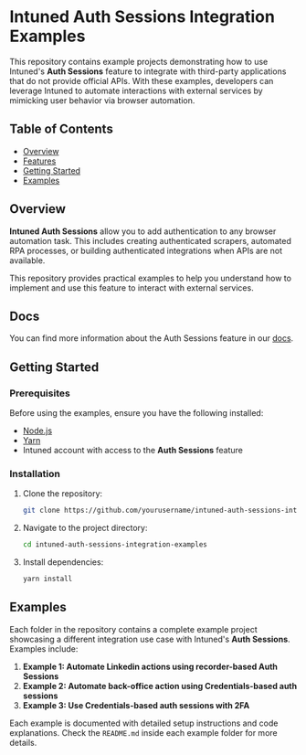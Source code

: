 # Intuned Auth Sessions Integration Examples

This repository contains example projects demonstrating how to use Intuned's **Auth Sessions** feature to integrate with third-party applications that do not provide official APIs. With these examples, developers can leverage Intuned to automate interactions with external services by mimicking user behavior via browser automation.

## Table of Contents

- [Overview](#overview)
- [Features](#features)
- [Getting Started](#getting-started)
- [Examples](#examples)

## Overview

**Intuned Auth Sessions** allow you to add authentication to any browser automation task. This includes creating authenticated scrapers, automated RPA processes, or building authenticated integrations when APIs are not available.

This repository provides practical examples to help you understand how to implement and use this feature to interact with external services.

## Docs
You can find more information about the Auth Sessions feature in our [docs](https://docs.intunedhq.com/docs/auth-sessions/overview).

## Getting Started

### Prerequisites

Before using the examples, ensure you have the following installed:

- [Node.js](https://nodejs.org/)
- [Yarn](https://yarnpkg.com/)
- Intuned account with access to the **Auth Sessions** feature

### Installation

1. Clone the repository:

   ```bash
   git clone https://github.com/yourusername/intuned-auth-sessions-integration-examples.git
   ```

2. Navigate to the project directory:

   ```bash
   cd intuned-auth-sessions-integration-examples
   ```

3. Install dependencies:

   ```bash
   yarn install
   ```

## Examples

Each folder in the repository contains a complete example project showcasing a different integration use case with Intuned's **Auth Sessions**. Examples include:

1. **Example 1: Automate Linkedin actions using recorder-based Auth Sessions**   
2. **Example 2: Automate back-office action using Credentials-based auth sessions**
3. **Example 3: Use Credentials-based auth sessions with 2FA**

Each example is documented with detailed setup instructions and code explanations. Check the `README.md` inside each example folder for more details.

